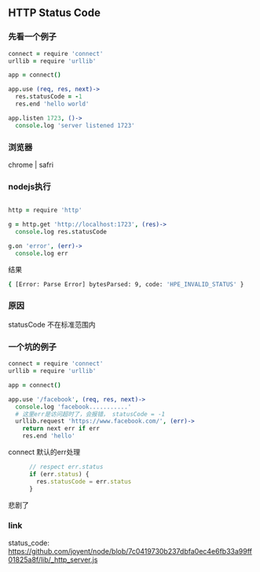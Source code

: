## HTTP Status Code

### 先看一个例子

```coffee
connect = require 'connect'
urllib = require 'urllib'

app = connect()

app.use (req, res, next)->
  res.statusCode = -1
  res.end 'hello world'

app.listen 1723, ()->
  console.log 'server listened 1723'
```

### 浏览器

chrome | safri

### nodejs执行

```coffee

http = require 'http'

g = http.get 'http://localhost:1723', (res)->
  console.log res.statusCode

g.on 'error', (err)->
  console.log err
```

结果

```bash
{ [Error: Parse Error] bytesParsed: 9, code: 'HPE_INVALID_STATUS' }
```

### 原因

statusCode 不在标准范围内


### 一个坑的例子

```coffee
connect = require 'connect'
urllib = require 'urllib'

app = connect()

app.use '/facebook', (req, res, next)->
  console.log 'facebook...........'
  # 这里err是访问超时了，会报错， statusCode = -1
  urllib.request 'https://www.facebook.com/', (err)->
    return next err if err
    res.end 'hello'

```
connect 默认的err处理

```javascript
      // respect err.status
      if (err.status) {
        res.statusCode = err.status
      }

```

悲剧了

### link

status_code: https://github.com/joyent/node/blob/7c0419730b237dbfa0ec4e6fb33a99ff01825a8f/lib/_http_server.js















